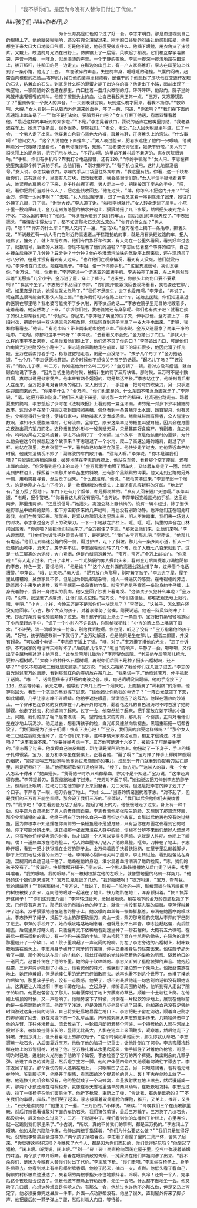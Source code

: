 > “我不杀你们，是因为今晚有人替你们付出了代价。”

###孩子们
####作者/孔龙

						为什么月亮是红色的？过了好一会，李志才明白，那是血迹糊到自己的眼镜上了。他的脑袋嗡嗡响，还没有完全清醒过来。刚才胸口经受的闷击让他感到眩晕，他多想坐下来大口大口地吸口气啊，可是他不能，他必须要做点什么。他摘下眼镜，用衣角抹了抹镜片，又戴上。皎洁的月光洒在田野上，仿佛镀上了一层霜。风吹起了稻浪，它们相互摩挲着脑袋，声音一阵缓，一阵急，似是浪涛的声音。一个宁静的夜晚。李志一脚深一脚浅地踏在田泥上，拨开稻秆，往稻田的另一边走去。在那边的山丘上，有一户人家亮着灯。李志在田垄边上找到了一条小路，他走了上去。 车窗破碎的声音，失控的车身，哐哐哐的碰撞，气囊的闷击，赵蕾血肉模糊的左脸……零碎的片段在他的脑海里翻滚着。是谁干的？他想起了那块他在变速杆发现的石头，粘着血的石头。到底是什么样的混蛋才能干出这样的事？他走出了小路，面前出现了一块空地，一家简陋的农舍建在那里，门口挂着一盏灯火微明的灯。砰砰砰砰，他敲门。院子里的鸡笼传出喔喔喔的鸡叫。他擦了擦额头上的血，让自己看起来正常一点。“三万，又忘带钥匙了？”里面传来一个女人的声音，“一天到晚就穷疯，玩到这么晚才回来，看我不抽你。”“救命啊，大嫂。”女人看到一只从铁门外伸进来的血手，吓了一跳，问道，“你谁啊？”“我们在下面的高速路上出车祸了——”“你不是打劫的，要骗我开门吧？”女人打断了他话，抱着双臂看着他，“最近这样的事听到的太多啦。”“不是，”李志晃着铁门，要说的话直在他嘴里打结，“我老婆还在车上，她流了很多血，很多很多，帮帮我们。”“老公，老公。”女人回头朝屋里叫道。过了一会，一个男人走了出来。他穿着白色背心蓝色大内裤，趿着拖鞋，正搓着头上的泡沫。“什么事啊？”他问女人。“这个人说他在下面撞车了。”男人凑过脸来，肥皂水遮住了他的一只眼睛，他就眯着另一只眼睛打量着他，“看来你撞惨咯，兄弟。”“我老婆伤得很重，她快不行啦。”男人捋了捋头顶上的肥皂泡，把它们甩在地上，“不好办啊，这里前不着村后不着店的，离乡医院很远呐。”“手机，你们有手机吗？帮我打个电话报警，还有120。”“你的手机呢？”女人问。李志在裤兜里掏出那个碎了屏的手机，给他们看，“刚才撞坏了。”“有手机也没用，这片儿地都没信号。”女人说。李志挨着铁门，哆嗦的手从口袋里往外掏东西，“我这里有钱，你看，这一千块都给你们，还有这张卡，里面有几万块，救救我老婆，我会感谢你们的。”女人半信半疑地看着李志，她紧绷的肩膀松了下来，身子往前挪了挪。男人走上一步，把钱按回了李志的手中，“哎，哎，看你把我们当成什么人了，把这些钱收回去。”他扭过头，“萍，你怎么不把这门开开？”“胡金万，你管什么闲事啊？”“去啦。”女人走回屋子里，过了一会又拿着一串钥匙走了出来，她往门外瞟了几眼，开了锁。“谢谢大嫂。”李志道了谢。“叫我李姐就行。”女人转身走进了屋里。小院子里一股鸡屎味儿，金万走到角落里的抽水井边上，狠狠地摇了几下水泵，然后把头凑到龙头下冲水。“怎么出的事啊？”他问。“有块石头砸到了我们的车上，然后我们的车就失控了。”李志摇摇头，“事情发生得太快了，都不知道那块石头怎么来的。”“你开的什么车？”男人问。“嗯？”“你开的什么车？”男人又问了一遍。“宝马X6。”金万在墙上摘下一条毛巾，擦着头发，“听说最近有一伙人专门在附近的高速道上干拦路抢劫的事，就是用石头砸过路的车，把人砸伤了，撞死了，就上车抢东西。他们专门拣好车作案，有人先在一公里外看风，看到好车过去了，就报暗号，后面的人就砸。你是不是着了他们的道啦？”李志回忆着整个事件的细节，自己在撞车后昏迷了几分钟？五分钟？十分钟？他在弥漫着汽油味的驾驶座上醒来后，还在现场呆了七八分钟，但是并没有看到有人过来。“也许他们在观察情况，看到有人没死，他们就没行动。”李萍倚在门边说。她在嗑瓜子。“李姐，借一下你的手机。”“这里真没信号，我们没骗你。”金万说。“嗱，你看看。”李萍递过一个诺基亚的直板手机。李志按亮了屏幕，左上角果然显示着“无服务”几个小字。金万进了屋，穿上了裤子，“进来坐，你额头上的伤口要不要紧啊？”“我就不坐了，”李志把手机给回了李萍，“你们能不能跟我回去现场看看，我老婆还在那儿呢，如果真是打劫，她现在就太危险了。”“我们不是医生，去了也没用啊。”李萍说，“再说了，现在回去很可能会和那伙人碰上面。”“也许我们可以在路上拦个车，送她去医院，你们知道最近的医院在哪里吧？我老婆可能挨不了多久啦，再不快点的话……”李志在院子里无目的地踱着步，走着走着，他突然跪了下来，“求求你们啦，我老婆她还有身孕呢。你们也有孩子吧？就看在孩子的份上帮帮我们吧。”“你起来。你起来。”李萍吐了嘴里的瓜子壳，伸手扶他。金万披上了一件旧衬衣，把脚伸进一双沾满泥巴的解放鞋，然后转身到房子里拿了一支大手电出来。“走吧，我和你看看去。”他说。“有毛巾吗？带上两条毛巾给她止血。”李志说。金万又进屋拿了两条干净的毛巾。“老胡，你掺和这事干吗呀？”李萍说。“去看看又不会死。”金万踏出了门口。“那伙人什么样的事干不出来啊，如果你和他们碰上了，他们还不灭了你的口？”李萍追出门口，可是他们的电筒光已经隐没在小路中了。李志连奔带跑地走在前面，脚下的碎石很多，他因此滑了好几跤。金万在后面打着手电，稳稳健健地走着，倒是一点没落下。“孩子几个月了？”金万搭话道。“七个月。”李志恹恹地答道。这个时候他不想谈关于孩子的话题。“起名儿了吗？”“还没有。”“我的儿子啊，叫三万，你知道他为什么叫三万吗？”金万顿了一顿，看对方没有搭话，就自顾自地说了下去，“因为当初生他的时候，被搞计生的罚了三万块钱。那时候，三万可不是小数目啊，真可以说是倾家荡产。他本来有两个姐姐的，可是都活不长。”李志站住了，他听到背后有人在走来，金万把手电对着转角的路口。来人出现了，一手提着一把弯弯的砍柴刀，另一只手遮住迎面而来的光。“你来干什么？”金万问。“你们也真是的，什么东西不带急急脚就走了。”李萍说，“喏，这把刀带上防身。”他们三人走下田垄，穿过那一大片的稻田，往高速公路走去。踏着夏虫的脆鸣，李志想起了少时在《法制晚报》上看到的一篇连环画，讲的是一对乡下少年捕鳝的故事。这对少年在某个月圆之夜到田间照黄鳝，偶然看到一条黄鳝浮出水面，昂首望月，似有灵性。少年觉得好生奇怪，便捕归家中，特地叫家人烹煮成汤羹。鳝羹味鲜而有异香，众人皆连饮数碗，谁知不久便腹痛难耐，七窍流血，全家亡。原来这条罕见的鳝鱼叫望月鳝，因其会在月圆之夜游出洞穴望月而名。这种鳝鱼的外形与一般黄鳝无异，只是其喜好食腐尸，有剧毒，食之毙命。呜呜的风在天空鸣旋着，李志不由得打了一个冷颤。这个故事一直是他孩童时的噩梦，为什么他会在这个时候想起这个故事来？李志趟过了一个水沟，爬上了高速公路的路肩，翻过了护栏。他站在那里，左右张望了一下，看到自己的车还在那里。他快步走了过去。在他靠近车子的时候，他就知道情况不妙了：副驾驶的车门敞开着。“没有人啊。”李萍说，“你不是骗我们吧？”月影透过树梢的隙缝，破碎地落在李志的肩膀上，他站在车旁，看着那个空了座位，还有上面的血迹。“你没看到座位上的血迹？”金万晃着手电照了照车内，又绕着车身走了一圈，然后走到护栏边上，探照着下面那片杂草丛生的斜坡，还有那个黑黜黜的沟渠。他又走到公路的另外一侧，用电筒搜寻着，然后走了回来。“什么都没有。”他说。“把电筒凑过来。”李志举起一个烟头。这是他刚才在车门下捡的，是一枚椰树牌的香烟头，上面还有几痕新鲜的牙印。“地上还有。”金万照了照地下。车门下还有几个烟蒂，都是椰树牌的。“真有人回来毁尸灭迹啊。”李萍叫道，“老胡，报个警吧。”“你看看这儿有没有信号。”金万说。李萍举起亮着蓝光的手机，这里走两步，那里走两步。“还是没信号。”她摇头。高速公路上静悄悄的，没有一辆车经过，除了潜伏在野草丛中蟋蟀的鼓鸣，和下方田野传来的几声蛙叫，再也没有别的动静。也许他们正在暗处盯着我，他们在等我回来。那就来，赶紧从你那阴水沟里跳出来，明人不做暗事，我们来一场男人的对决。李志拿过金万手上的砍柴刀，一下一下地敲在护栏上。哐、哐、哐。钝重的声音在山林间回荡着。“你疯啦？别把他们招回来了。”金万抱住了李志。“那就让他们来，让他们来啊。”李志蹬着腿，“让他们告诉我把赵蕾弄去哪了，是死是活。”“我们去宝万那儿吧。”李萍说，“他那儿有电话。”他们走到高速公路的另一侧，翻过护栏，走下了斜坡。那儿有一条乡间小道，折入一个低矮的山坳中，消失了。房子并不远，李志跟着他们转了几个弯，走了大概七八百米就到了。这是一栋三层高的水泥楼，大门紧闭，但是门缝间透着光。“宝万，宝万。”金万上前拍门。“你来啦！”有人走了过来，门开了半片，一个光脑袋的男人探出头来，看到金万后面提着刀满脸阴郁的李志，神色一变，警惕地问，“他是谁？”“这个人在外面的高速公路上撞了车，过来借个电话报警。”李萍说。“哦，进来吧。”男人说，“把刀放门角那里，别吓着了孩子。”李志进了屋。屋子里乱糟糟的，虽然家具不多，但是因为到处都是杂物，给人一种逼仄的感觉。在电视柜的旁边，跪着两个十来岁的男孩，双手平端着一条乌青的竹条。叫宝万的男子穿着一条贴身的牛仔裤，上身光着膀子，露出一身结实的肌肉。他又坐回了沙发上看电视。“这俩孩子又犯什么事啦？”金万问。“没事，就是惹了点麻烦，让他们长点记性。”宝万说，“你们随便坐，那堆衣服丢地上就行。嗯，坐吧。”“小吉，小祥，今晚三万是不是和你们一块玩儿了？”李萍说，“这孩子，怎么现在还没见他回家。”小吉，那个大点的孩子，对着李萍努了努嘴，刚要说话，他爸一阵风似的冲了上来，抄起竹条对着他的脸颊抽了过去。啪！孩子的脸上渗出了一条血印。宝万把竹条轻轻地放回了小吉举起的手中，“说了一个小时内不许说话，你别给我犯贱！”小吉的脸上马上噙满了泪水。“不许哭，流一滴眼泪挨一竹条，别给我丢脸啊。你也是，听见了没有？”宝万指着他的孩子说。“好啦，孩子随便教训一下就行了。”金万劝解道，但是他只是坐在那儿，搭着二郎腿，并没有起身。“可以借个电话——”李志终于插上了话。“噢，对了。”宝万摸了摸他的光头，“忘了告诉你，不巧我家的电话昨天刚好坏了。”后院那儿传来了“哐当”的响声，平静了一会，嚓嚓嚓，又传出了金属物擦过泥土的声音。“谁在后院那儿锄地？”李萍望向后院。“老三他在后院那儿挖坑，要种石榴树呢。”“大晚上的种什么石榴树啊，再说你们后院不是种了挺多石榴树吗，还不够？”“你又不知道老三他就是死脑筋。”宝万说，“回头石榴熟了我给你们送几篮子过去。”李志的目光越过宝万的肩膀，看到那部红色的座机放在茶几上。“我来试一下。”他绕过宝万，伸手抓起了话筒。“嘟——”，话筒里传来了舒畅的电波之音。咦，电话明明没问题嘛。他的手指按下了110，然后等待着。余光之中，他瞟到了茶几上的一个烟灰缸，上面插满了“椰树牌”的烟蒂。他猝然回头，看到一个沉重的黑影挥了过来，“谁他妈让你动我的电话了？”一阵白光笼罩了下来，如此耀眼，几乎让李志睁不开眼睛。他抬手遮住眼眉，渐渐适应了这阵光。他踩在温热的沙滩上，一个穿米色连衣裙的女孩蹲在十几米开外的地方，翻着花边儿的白色浪涛时不时吞没了她的脚踝。他走了过去，和她嬉闹了起来。过了一会，他突然想了起来，把手掌放在她平坦的小腹上，问她，我们的孩子呢？赵蕾浅浅一笑，望向他走来的方向，那儿有一个婴孩，正背对着他们坐在沙地上玩泥沙。他走过去，想看清孩子的脸，白光却又遽然向后褪去。黑暗重新把一切都吞没了。“我们都是为了孩子们啊！快点下决心吧！”“宝万，我们真的非要这样做吗？”“那个女人老三已经在后院处理掉了，这个你们来下手，这种事情大家都沾点血，相互才信得过，不是吗？”“这事我做不来。”“你要好好考虑一下，三万他可是满十六岁了，被抓住了可是要坐牢的。”李志醒了过来。他发现自己被反绑着，趴在满是潮气的地上。他扭动了一下身子，手上的绳子扎得很紧。宝万、金万和李萍坐在餐桌上，正看着他。“醒了啊？”宝万掸了掸手上椰树牌香烟的烟灰，“刚才我叫三万回家叫他爹妈过来商量你的事儿，没想到一开门就看到你提着刀站在那里，可是把我吓了一跳。”他把那把砍柴刀递给李萍，“嫂子，你去吧。”“这杀人的事，我一个女人怎么干得来？”她直摇头。“我哥他平时杀只鸡都晕血，你又不是不知道。”宝万说，“这事还真得你来。”李萍提着刀，畏畏缩缩地走了过来。“兄弟对不起了啊。”她边说边把刀伸到李志的脖子上，然后闭上眼睛，拉动刀口在他的脖子上来回磨着。刀口太钝，但还是把李志的脖子划开了一个口子。李萍看了一眼，把刀扔在了地上。“为什么……”困惑的情绪困扰着李志。“对不起了，但是我们的三万可不能坐牢啊，那会毁了我们三万的。”李萍说，“我们以后会给你们夫妻烧香的。”“我来吧！”李志看到金万站了起来，捡起了地上的刀。他慢慢地走了过来，身上有一种干劲，似乎正为自己担起了男人的责任而自豪。李志看着他那张陌生的脸，又想到了那篇连环画，那个少年捕鳝的故事。他终于明白了为什么自己一直害怕这个故事，自那以后他再也没有吃过鳝鱼，因为你根本不知道摆在你面前的一条鳝鱼是不是望月鳝，只有当你在月圆之夜看到它的时候，你才可能分辨出来。这正如那一张张淹没在人群中的脸，你根本分辨不来他们是好人还是坏人，只有当他们经受考验的时候，你才知道一个人可以变得多阴暗。这就是人性吧。他闭上了眼睛。噗！一道热血泼在他的脸上，呛人的血腥味儿钻入了他的鼻腔。哐啷，刀掉在了地上。李志睁开眼，看到一把小铁锹插在金万的脖子上。金万仰着脸手扶着铁锹柄，在屋子里乱颠着脚步，脖子上汩汩地往外冒的血洒了一地。李萍撕心裂肺地尖叫了起来。李志转过脸，看到赵蕾站在身边，双腿间的血迹已经干枯了。她跪在他的身边，泪水混着血污淌满了她的脸庞，“志，我们的孩子没有了。”“没事的。快帮我解开绳子。”李志说。一个男人跌跌撞撞地从后门走了进来，嘴里叫嚷着，“我的眼睛。我的眼睛。”有一根树枝插在他的左眼上，就像雪地里的乌鸦一样突兀。“他妈的这个娘们原来没死？”宝万见鬼般退了几步。“我的眼睛啊！”铁万叫道，“宝万，帮帮我。我的眼睛啊！”“别拔那树枝，”宝万说，“我说了，别拔——”呜哇的一声，那根深插在铁万眼眶里的树枝被拔了出来，连同他的眼球一起滚在了地上。铁万跪趴在地上，浑身颤抖着。“快！快弄开这绳子！”“你们这对王八蛋！”李萍转过脸来，恶狠狠地说。躺在地下的金万的四肢松弛了下来，已经没有声息了。那把铁锹仍然插在他的脖子上，就像一块没有墓志铭的墓碑。李萍怪叫着冲了过来，双手狠狠地箍在赵蕾的脖子上。她双眼的血丝每一根都膨胀着，布满在她圆睁的眼球上。李志挣开了绳子，摸起了地上的那把砍柴刀，向上一提，柴刀那弯着的尖端从李萍的下巴刺了进去。李萍的手松开了，她的喉咙咯咯地喘息着，但就是发不出声音。李志拉起赵蕾，向后院跑去。后院里黑灯瞎火的，只能在月光下依稀地看到这里种了一排石榴树，大概有五六棵吧。在最后一棵石榴树的旁边，有一个约一米深的土坑。李志捡起了弃在土坑旁的锄头，在院角的篱笆那里砸开了一个缺口。砰！院子里响起了一声沉闷的枪响，打在了李志旁边的石榴树上，树叶簌簌地落在他头上。李志用身子破开了院子的竹篱笆，伸手正要接身后的赵蕾出来。他往院子那头看了一眼，那个家伙站在后门的门槛外，钨丝灯昏暗的光线映照着他的举枪的剪影。随着枪口的一道闪光，赵蕾扑倒在了他的怀里。她的身子软绵绵的。李志又听到了猎枪装弹的声音。他抱起赵蕾，三步并两步跑到了小路上，借着微弱的月光，他躲到了路边的一个柴垛上。他把赵蕾放在地上，她还睁着眼，但是她瞳仁里的光芒已经消散而去。她再也看不到这个世界了。他摸了摸她的后脑勺，那里软乎乎的，没有一点质感。他哭了，想不到最后他连一句告别的话都没有跟她说上。这真是让人难过啊！李志半蹲在地上，立起身子，倾听着周围的动静。他听到有人走出了院子的缺口。他把赵蕾留在了那儿，猫着腰穿过了地上齐腰高的草丛，顺着一个土坡往上爬。在他跑上坡顶的时候，又一声枪响了。他顺势滚下了斜坡，滑倒在一片松软的沙地上，展现在他眼前的是一条黑黝黝的河流。他蹚下了浅滩，但是没跑几步他又折返了回来，他知道自己没有足够的时间游过这条开阔的河流，自己将会轻易地暴露在枪口下。李志把鞋子留在河边，顺着自己刚才的脚步跑了回去，躲在河堤下的一个乱草丛里。阵阵的刺痛从李志的左手传来，几颗铅弹击中了他的左臂，正往外渗着血。流云散去了，一轮孤月朗照着整个河滩。一个持着枪的人影在河岸上投射下来，被斜坡拉得长长的，显得无比高大。人影在河岸上来回踱步，观察着，然后他走下了斜坡，来到沙滩上，低头看着地上的那双鞋子。“这个时候如果他回头，那么你就认命吧。”李志握着一块石头，从后面靠近宝万。他给了他的脑袋一记重击，让他扑倒在了河中。李志弯腰捡起掉在地上的双管猎枪，对准了他。宝万挣扎着从水里爬起来，伸手抓住了对着他的枪管，可是一切为时已晚，迸射的火光削去了他的半个脑袋。李志检查了宝万的两个裤兜，掏出剩余的几颗子弹，放进了自己的裤兜里，然后蹬了宝万一脚，他的尸体便四仰八叉地顺着河流往下漂去了。李志返回了屋子。那个受伤的男人还躺在地上，一只眼眶凹了进去，另一只眼睛闭着，若有若无地在呻吟。听到脚步声，他睁开了眼睛，看着面前这个提着枪的男人。轰！李志在他脸上放了一枪。他连挣扎的机会都没有，他的脸就成了一个马蜂窝，血呈放射状在地上喷去，然后漫延成一片。那两个小孩还缩在电视柜旁，就像在冬天雪地里落单的两只幼鸟，在簌簌地发抖。李志走过去，拉了一张椅子在他们面前坐下。他折下枪管，重新上了弹，“告诉我，石头是谁扔的？”“不关我们的事啊，叔叔。”他们哭了起来。李志拨弄着双筒猎枪的保险，推开，又关上，推开，又关上。“石头是谁扔的？”他重复了一遍。“三万扔的。”小祥说。“继续。”“今晚我们三个在山坡那里玩，然后打赌说看谁敢对下面的车扔石头，我们猜包剪锤，最后三万输了。三万扔了几块石头，都没扔中，后来你的车过来了，三万一下就砸中了。我们看到你的车撞到了护栏上，心里害怕，就一起跑到我们家里来了。”小吉说，“所以，真的不关我们的事啊，都是三万扔的。”李志闭上了眼睛。他的太阳穴隐隐作痛，他伸出两根手指揉着，“你们为什么要这么做？”“我们只是觉得好玩，没想到事情最后会这样的。”两个孩子抽噎着说。李志看了看屋子里的三具尸体，苦笑了起来，“你觉得这些好玩吗？今晚死了六个人，都是因为你们而起的，你们觉得好玩吗？”他举起了猎枪，“闭上眼。听我说，闭上眼。”“别——”砰！砰！两声枪响回荡在屋子里，空气中弥漫着硝烟的味道。两个孩子睁开眼睛，看着在眼前消散的青烟，一摊尿渍在他们裤裆间渗了出来。“我不杀你们，是因为今晚有人替你们付出了代价。”李志放下枪，“你们走吧。”李志坐在椅子上，身子往后靠去。他看到地上有半包椰树牌香烟，他捡了起来，抽出一支，点燃。他低头看了看自己，胸前的衬衫被血迹浸透了，夹着烟的两根手指头不住地颤抖着。冷啊。真冷！还剩一个人，完事后这个夜晚就会过去了。但是他还不想马上行动起来，先坐一会吧，什么都不做地坐一会。他又吸了几口烟，心想这种烟真是够呛人的。有那么一会，他想过也许他不必那么做，但是又马上否定了。他必须要做完这最后一件事。外面一点动静都没有。他坐了很久，直到屋外传来了脚步声。他把最后的一颗子弹上了膛，然后对着大门口，等待着。			  		